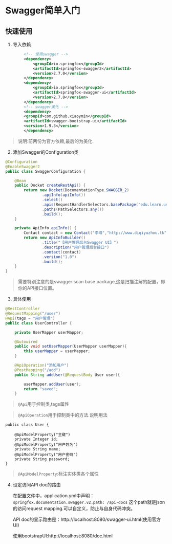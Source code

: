 # Swagger简单入门

## 快速使用

1. 导入依赖
```xml
        <!-- 使用swagger -->
        <dependency>
            <groupId>io.springfox</groupId>
            <artifactId>springfox-swagger2</artifactId>
            <version>2.7.0</version>
        </dependency>
        <dependency>
            <groupId>io.springfox</groupId>
            <artifactId>springfox-swagger-ui</artifactId>
            <version>2.7.0</version>
        </dependency>
        <!-- swagger美化 -->
        <dependency>
        <groupId>com.github.xiaoymin</groupId>
        <artifactId>swagger-bootstrap-ui</artifactId>
        <version>1.9.3</version>
        </dependency>
```
> 说明:前两份为官方依赖,最后的为美化.

2. 添加Swagger的Configuration类
```java
@Configuration
@EnableSwagger2
public class SwaggerConfiguration {

    @Bean
    public Docket createRestApi() {
        return new Docket(DocumentationType.SWAGGER_2)
                .apiInfo(apiInfo())
                .select()
                .apis(RequestHandlerSelectors.basePackage("edu.learn.usermanager.controller"))
                .paths(PathSelectors.any())
                .build();
    }

    private ApiInfo apiInfo() {
        Contact contact = new Contact("李峰","http://www.diqiyuzhou.tk","2807229316@qq.com");
        return new ApiInfoBuilder()
                .title("【用户管理后台Swagger UI】")
                .description("用户管理后台接口")
                .contact(contact)
                .version("1.0")
                .build();
    }
}
```
> 需要特别注意的是swagger scan base package,这是扫描注解的配置，即你的API接口位置。

3. 具体使用
```java
@RestController
@RequestMapping("/user")
@Api(tags = "用户管理")
public class UserController {

    private UserMapper userMapper;

    @Autowired
    public void setUserMapper(UserMapper userMapper){
        this.userMapper = userMapper;
    }

    @ApiOperation("添加用户")
    @PostMapping("/add")
    public String addUser(@RequestBody User user){

        userMapper.addUser(user);
        return "saved";
    }
```
> `@Api`用于控制类,tags属性

> `@ApiOperation`用于控制类中的方法.说明用法

```
public class User {

    @ApiModelProperty("主键")
    private Integer id;
    @ApiModelProperty("用户姓名")
    private String name;
    @ApiModelProperty("用户密码")
    private String password;
}
```
> `@ApiModelProperty`:标注实体类各个属性

4. 设定访问API doc的路由

    在配置文件中，application.yml中声明：
    `springfox.documentation.swagger.v2.path: /api-docs`
    这个path就是json的访问request mapping.可以自定义，防止与自身代码冲突。

    API doc的显示路由是：http://localhost:8080/swagger-ui.html(使用官方UI)

    使用bootstrapUI:http://localhost:8080/doc.html